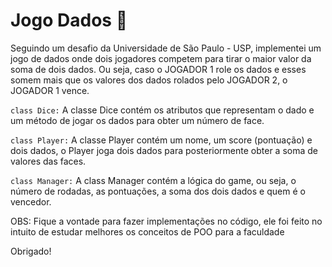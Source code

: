 # Jogo Dados :game_die:
Seguindo um desafio da Universidade de São Paulo - USP, implementei um jogo de dados onde dois jogadores competem para tirar o maior valor da soma de dois dados. Ou seja, caso o JOGADOR 1 role os dados e esses somem mais que os valores dos dados rolados pelo JOGADOR 2, o JOGADOR 1 vence. 

`class Dice:` A classe Dice contém os atributos que representam o dado e um método de jogar os dados para obter um número de face.

`class Player:` A classe Player contém um nome, um score (pontuação) e dois dados, o Player joga dois dados para posteriormente obter a soma de valores das faces.

`class Manager:` A class Manager contém a lógica do game, ou seja, o número de rodadas, as pontuações, a soma dos dois dados e quem é o vencedor.

OBS: Fique a vontade para fazer implementações no código, ele foi feito no intuito de estudar melhores os conceitos de POO para a faculdade

Obrigado! 
